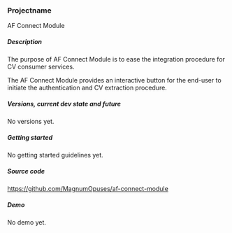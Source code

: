 ### Projectname

AF Connect Module

##### Description

The purpose of AF Connect Module is to ease the integration procedure for CV consumer services.

The AF Connect Module provides an interactive button for the end-user to initiate the authentication and CV extraction procedure.

##### Versions, current dev state and future

No versions yet.

##### Getting started

No getting started guidelines yet.

##### Source code

https://github.com/MagnumOpuses/af-connect-module

##### Demo

No demo yet.

